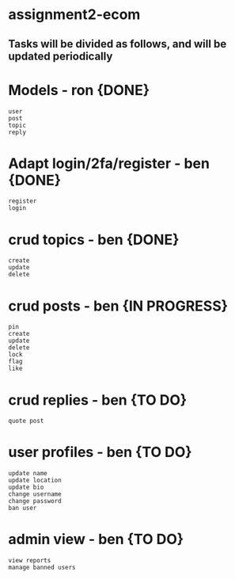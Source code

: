 # assignment2-ecom

## Tasks will be divided as follows, and will be updated periodically
# Models - ron {DONE}
	user
	post
	topic
	reply
# Adapt login/2fa/register - ben {DONE}
	register
	login
# crud topics - ben {DONE}
	create
	update
	delete

# crud posts - ben {IN PROGRESS}
	pin
	create
	update
	delete
	lock
	flag
	like
# crud replies - ben {TO DO}
	quote post

# user profiles - ben {TO DO}
	update name
	update location
	update bio
	change username
	change password
	ban user
# admin view - ben {TO DO}
	view reports
	manage banned users
